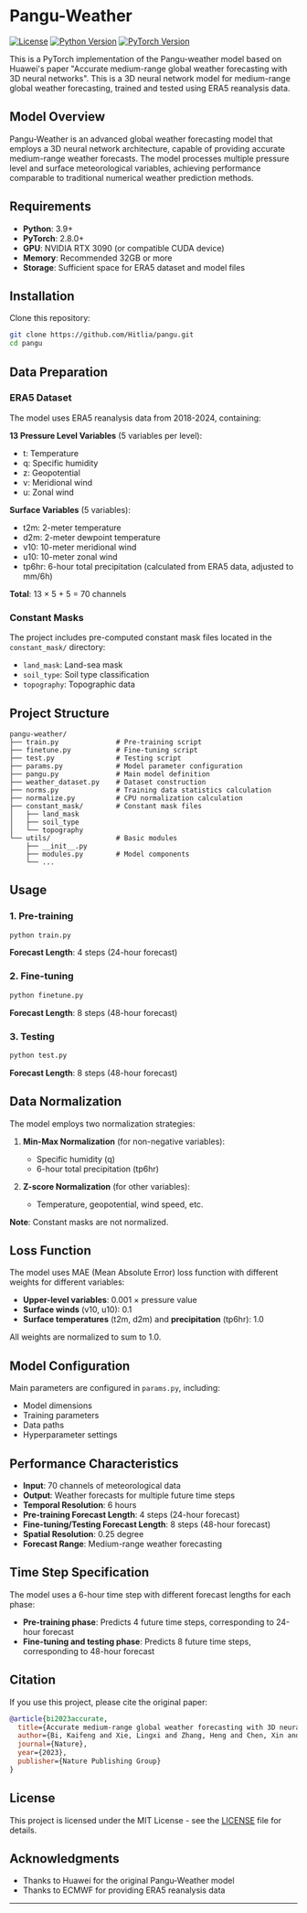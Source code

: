 # Pangu-Weather

[![License](https://img.shields.io/badge/license-MIT-blue.svg)](LICENSE)
[![Python Version](https://img.shields.io/badge/python-3.9%2B-blue)](https://www.python.org/)
[![PyTorch Version](https://img.shields.io/badge/pytorch-2.8.0%2B-red)](https://pytorch.org/)

This is a PyTorch implementation of the Pangu-weather model based on Huawei's paper "Accurate medium-range global weather forecasting with 3D neural networks". This is a 3D neural network model for medium-range global weather forecasting, trained and tested using ERA5 reanalysis data.

## Model Overview

Pangu-Weather is an advanced global weather forecasting model that employs a 3D neural network architecture, capable of providing accurate medium-range weather forecasts. The model processes multiple pressure level and surface meteorological variables, achieving performance comparable to traditional numerical weather prediction methods.

## Requirements

- **Python**: 3.9+
- **PyTorch**: 2.8.0+
- **GPU**: NVIDIA RTX 3090 (or compatible CUDA device)
- **Memory**: Recommended 32GB or more
- **Storage**: Sufficient space for ERA5 dataset and model files

## Installation

Clone this repository:
```bash
git clone https://github.com/Hitlia/pangu.git
cd pangu
```

## Data Preparation

### ERA5 Dataset
The model uses ERA5 reanalysis data from 2018-2024, containing:

**13 Pressure Level Variables** (5 variables per level):
- t: Temperature
- q: Specific humidity
- z: Geopotential
- v: Meridional wind
- u: Zonal wind

**Surface Variables** (5 variables):
- t2m: 2-meter temperature
- d2m: 2-meter dewpoint temperature
- v10: 10-meter meridional wind
- u10: 10-meter zonal wind
- tp6hr: 6-hour total precipitation (calculated from ERA5 data, adjusted to mm/6h)

**Total**: 13 × 5 + 5 = 70 channels

### Constant Masks
The project includes pre-computed constant mask files located in the `constant_mask/` directory:
- `land_mask`: Land-sea mask
- `soil_type`: Soil type classification
- `topography`: Topographic data

## Project Structure

```
pangu-weather/
├── train.py              # Pre-training script
├── finetune.py           # Fine-tuning script
├── test.py               # Testing script
├── params.py             # Model parameter configuration
├── pangu.py              # Main model definition
├── weather_dataset.py    # Dataset construction
├── norms.py              # Training data statistics calculation
├── normalize.py          # CPU normalization calculation
├── constant_mask/        # Constant mask files
│   ├── land_mask
│   ├── soil_type
│   └── topography
└── utils/                # Basic modules
    ├── __init__.py
    ├── modules.py        # Model components
    └── ...
```

## Usage

### 1. Pre-training
```bash
python train.py
```
**Forecast Length**: 4 steps (24-hour forecast)

### 2. Fine-tuning
```bash
python finetune.py
```
**Forecast Length**: 8 steps (48-hour forecast)

### 3. Testing
```bash
python test.py
```
**Forecast Length**: 8 steps (48-hour forecast)

## Data Normalization

The model employs two normalization strategies:

1. **Min-Max Normalization** (for non-negative variables):
   - Specific humidity (q)
   - 6-hour total precipitation (tp6hr)

2. **Z-score Normalization** (for other variables):
   - Temperature, geopotential, wind speed, etc.

**Note**: Constant masks are not normalized.

## Loss Function

The model uses MAE (Mean Absolute Error) loss function with different weights for different variables:

- **Upper-level variables**: 0.001 × pressure value
- **Surface winds** (v10, u10): 0.1
- **Surface temperatures** (t2m, d2m) and **precipitation** (tp6hr): 1.0

All weights are normalized to sum to 1.0.

## Model Configuration

Main parameters are configured in `params.py`, including:
- Model dimensions
- Training parameters
- Data paths
- Hyperparameter settings

## Performance Characteristics

- **Input**: 70 channels of meteorological data
- **Output**: Weather forecasts for multiple future time steps
- **Temporal Resolution**: 6 hours
- **Pre-training Forecast Length**: 4 steps (24-hour forecast)
- **Fine-tuning/Testing Forecast Length**: 8 steps (48-hour forecast)
- **Spatial Resolution**: 0.25 degree
- **Forecast Range**: Medium-range weather forecasting

## Time Step Specification

The model uses a 6-hour time step with different forecast lengths for each phase:
- **Pre-training phase**: Predicts 4 future time steps, corresponding to 24-hour forecast
- **Fine-tuning and testing phase**: Predicts 8 future time steps, corresponding to 48-hour forecast

## Citation

If you use this project, please cite the original paper:

```bibtex
@article{bi2023accurate,
  title={Accurate medium-range global weather forecasting with 3D neural networks},
  author={Bi, Kaifeng and Xie, Lingxi and Zhang, Heng and Chen, Xin and Gu, Xiaotao and Tian, Qi},
  journal={Nature},
  year={2023},
  publisher={Nature Publishing Group}
}
```

## License

This project is licensed under the MIT License - see the [LICENSE](LICENSE) file for details.


## Acknowledgments

- Thanks to Huawei for the original Pangu-Weather model
- Thanks to ECMWF for providing ERA5 reanalysis data

---
